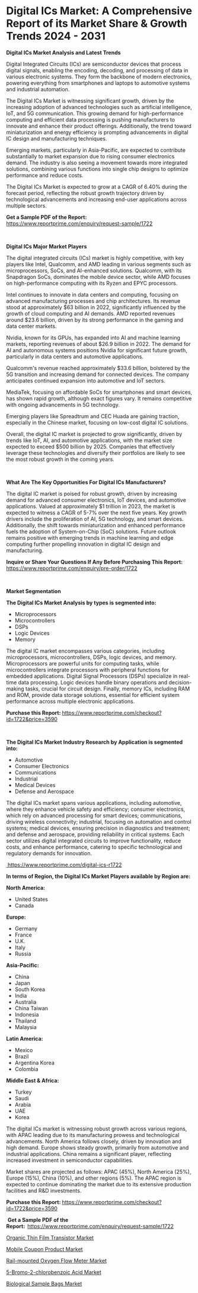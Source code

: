 <p><h1>Digital ICs Market: A Comprehensive Report of its Market Share & Growth Trends 2024 - 2031</h1></p><p><strong>Digital ICs Market Analysis and Latest Trends</strong></p>
<p><p>Digital Integrated Circuits (ICs) are semiconductor devices that process digital signals, enabling the encoding, decoding, and processing of data in various electronic systems. They form the backbone of modern electronics, powering everything from smartphones and laptops to automotive systems and industrial automation.</p><p>The Digital ICs Market is witnessing significant growth, driven by the increasing adoption of advanced technologies such as artificial intelligence, IoT, and 5G communication. This growing demand for high-performance computing and efficient data processing is pushing manufacturers to innovate and enhance their product offerings. Additionally, the trend toward miniaturization and energy efficiency is prompting advancements in digital IC design and manufacturing techniques.</p><p>Emerging markets, particularly in Asia-Pacific, are expected to contribute substantially to market expansion due to rising consumer electronics demand. The industry is also seeing a movement towards more integrated solutions, combining various functions into single chip designs to optimize performance and reduce costs. </p><p>The Digital ICs Market is expected to grow at a CAGR of 6.40% during the forecast period, reflecting the robust growth trajectory driven by technological advancements and increasing end-user applications across multiple sectors.</p></p>
<p><strong>Get a Sample PDF of the Report:&nbsp;</strong> <a href="https://www.reportprime.com/enquiry/request-sample/1722">https://www.reportprime.com/enquiry/request-sample/1722</a></p>
<p>&nbsp;</p>
<p><strong>Digital ICs Major Market Players</strong></p>
<p><p>The digital integrated circuits (ICs) market is highly competitive, with key players like Intel, Qualcomm, and AMD leading in various segments such as microprocessors, SoCs, and AI-enhanced solutions. Qualcomm, with its Snapdragon SoCs, dominates the mobile device sector, while AMD focuses on high-performance computing with its Ryzen and EPYC processors.</p><p>Intel continues to innovate in data centers and computing, focusing on advanced manufacturing processes and chip architectures. Its revenue stood at approximately $63 billion in 2022, significantly influenced by the growth of cloud computing and AI demands. AMD reported revenues around $23.6 billion, driven by its strong performance in the gaming and data center markets.</p><p>Nvidia, known for its GPUs, has expanded into AI and machine learning markets, reporting revenues of about $26.9 billion in 2022. The demand for AI and autonomous systems positions Nvidia for significant future growth, particularly in data centers and automotive applications.</p><p>Qualcomm's revenue reached approximately $33.6 billion, bolstered by the 5G transition and increasing demand for connected devices. The company anticipates continued expansion into automotive and IoT sectors.</p><p>MediaTek, focusing on affordable SoCs for smartphones and smart devices, has shown rapid growth, although exact figures vary. It remains competitive with ongoing advancements in 5G technology.</p><p>Emerging players like Spreadtrum and CEC Huada are gaining traction, especially in the Chinese market, focusing on low-cost digital IC solutions.</p><p>Overall, the digital IC market is projected to grow significantly, driven by trends like IoT, AI, and automotive applications, with the market size expected to exceed $500 billion by 2025. Companies that effectively leverage these technologies and diversify their portfolios are likely to see the most robust growth in the coming years.</p></p>
<p>&nbsp;</p>
<p><strong>What Are The Key Opportunities For Digital ICs Manufacturers?</strong></p>
<p><p>The digital IC market is poised for robust growth, driven by increasing demand for advanced consumer electronics, IoT devices, and automotive applications. Valued at approximately $1 trillion in 2023, the market is expected to witness a CAGR of 5-7% over the next five years. Key growth drivers include the proliferation of AI, 5G technology, and smart devices. Additionally, the shift towards miniaturization and enhanced performance fuels the adoption of System-on-Chip (SoC) solutions. Future outlook remains positive with emerging trends in machine learning and edge computing further propelling innovation in digital IC design and manufacturing.</p></p>
<p><strong>Inquire or Share Your Questions If Any Before Purchasing This Report:</strong> <a href="https://www.reportprime.com/enquiry/pre-order/1722">https://www.reportprime.com/enquiry/pre-order/1722</a></p>
<p>&nbsp;</p>
<p><strong>Market Segmentation</strong></p>
<p><strong>The Digital ICs Market Analysis by types is segmented into:</strong></p>
<p><ul><li>Microprocessors</li><li>Microcontrollers</li><li>DSPs</li><li>Logic Devices</li><li>Memory</li></ul></p>
<p><p>The digital IC market encompasses various categories, including microprocessors, microcontrollers, DSPs, logic devices, and memory. Microprocessors are powerful units for computing tasks, while microcontrollers integrate processors with peripheral functions for embedded applications. Digital Signal Processors (DSPs) specialize in real-time data processing. Logic devices handle binary operations and decision-making tasks, crucial for circuit design. Finally, memory ICs, including RAM and ROM, provide data storage solutions, essential for efficient system performance across multiple electronic applications.</p></p>
<p><strong>Purchase this Report:&nbsp;</strong><a href="https://www.reportprime.com/checkout?id=1722&price=3590">https://www.reportprime.com/checkout?id=1722&price=3590</a></p>
<p>&nbsp;</p>
<p><strong>The Digital ICs Market Industry Research by Application is segmented into:</strong></p>
<p><ul><li>Automotive</li><li>Consumer Electronics</li><li>Communications</li><li>Industrial</li><li>Medical Devices</li><li>Defense and Aerospace</li></ul></p>
<p><p>The digital ICs market spans various applications, including automotive, where they enhance vehicle safety and efficiency; consumer electronics, which rely on advanced processing for smart devices; communications, driving wireless connectivity; industrial, focusing on automation and control systems; medical devices, ensuring precision in diagnostics and treatment; and defense and aerospace, providing reliability in critical systems. Each sector utilizes digital integrated circuits to improve functionality, reduce costs, and enhance performance, catering to specific technological and regulatory demands for innovation.</p></p>
<p><a href="https://www.reportprime.com/digital-ics-r1722">&nbsp;https://www.reportprime.com/digital-ics-r1722</a></p>
<p><strong>In terms of Region, the Digital ICs Market Players available by Region are:</strong></p>
<p>
    <p> <strong> North America: </strong>
        <ul>
            <li>United States</li>
            <li>Canada</li>
        </ul>
        </p> 
    <p> <strong> Europe: </strong>
        <ul>
            <li>Germany</li>
            <li>France</li>
            <li>U.K.</li>
            <li>Italy</li>
            <li>Russia</li>
        </ul>
        </p> 
    <p> <strong> Asia-Pacific: </strong>
        <ul>
            <li>China</li>
            <li>Japan</li>
            <li>South Korea</li>
            <li>India</li>
            <li>Australia</li>
            <li>China Taiwan</li>
            <li>Indonesia</li>
            <li>Thailand</li>
            <li>Malaysia</li>
        </ul>
        </p> 
    <p> <strong> Latin America: </strong>
        <ul>
            <li>Mexico</li>
            <li>Brazil</li>
            <li>Argentina Korea</li>
            <li>Colombia</li>
        </ul>
        </p> 
    <p> <strong> Middle East & Africa: </strong>
        <ul>
            <li>Turkey</li>
            <li>Saudi</li>
            <li>Arabia</li>
            <li>UAE</li>
            <li>Korea</li>
        </ul>
    </p>
    </p>
<p><p>The digital ICs market is witnessing robust growth across various regions, with APAC leading due to its manufacturing prowess and technological advancements. North America follows closely, driven by innovation and high demand. Europe shows steady growth, primarily from automotive and industrial applications. China remains a significant player, reflecting increased investment in semiconductor capabilities. </p><p>Market shares are projected as follows: APAC (45%), North America (25%), Europe (15%), China (10%), and other regions (5%). The APAC region is expected to continue dominating the market due to its extensive production facilities and R&D investments.</p></p>
<p><strong>Purchase this Report: </strong><a href="https://www.reportprime.com/checkout?id=1722&price=3590">https://www.reportprime.com/checkout?id=1722&price=3590</a></p>
<p>&nbsp;<strong>Get a Sample PDF of the Report:&nbsp;&nbsp;</strong><a href="https://www.reportprime.com/enquiry/request-sample/1722">https://www.reportprime.com/enquiry/request-sample/1722</a></p>
<p><strong></strong></p>
<p><p><a href="https://www.linkedin.com/pulse/global-organic-thin-film-transistor-market-product-type-application-ihsuc?trackingId=rfKRqhGSS0Sh0%2FIJdRAonw%3D%3D">Organic Thin Film Transistor Market</a></p><p><a href="https://issuu.com/reportprime-2/docs/mobile-coupon-product-market-size-2_851a79b176d119">Mobile Coupon Product Market</a></p><p><a href="https://issuu.com/reportprime-2/docs/rail-mounted-oxygen-flow-meter-mark_974c4952d56348">Rail-mounted Oxygen Flow Meter Market</a></p><p><a href="https://medium.com/@earlecmcneil/market-insights-global-5-bromo-2-chlorobenzoic-acid-market-forecast-and-innovation-trends-674f27e76fee">5-Bromo-2-chlorobenzoic Acid Market</a></p><p><a href="https://medium.com/@v8581137/future-trajectory-of-the-biological-sample-bags-market-emerging-market-trends-and-forecasts-till-55277facc979">Biological Sample Bags Market</a></p></p>